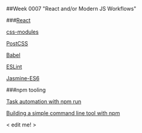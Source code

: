 ##Week 0007 "React and/or Modern JS Workflows"

###[React](http://facebook.github.io/react/)

[css-modules](https://github.com/css-modules)

[PostCSS](https://github.com/postcss/postcss)

[Babel](https://babeljs.io/)

[ESLint](http://eslint.org/)

[Jasmine-ES6](https://www.npmjs.com/package/jasmine-es6)

###npm tooling

[Task automation with npm run](http://substack.net/task_automation_with_npm_run)

[Building a simple command line tool with npm](http://blog.npmjs.org/post/118810260230/building-a-simple-command-line-tool-with-npm)


< edit me! >
